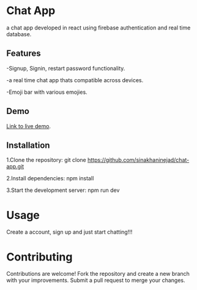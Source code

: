 # Chat App
a chat app developed in react using firebase authentication and real time database.

## Features
-Signup, Signin, restart password functionality.    

-a real time chat app thats compatible across devices.   

-Emoji bar with various emojies.   

## Demo
[Link to live demo](https://sinakhaninejad.github.io/chat-app/#/chat-app).

## Installation
1.Clone the repository:
git clone https://github.com/sinakhaninejad/chat-app.git

2.Install dependencies:
npm install

3.Start the development server:
npm run dev

# Usage
Create a account, sign up and just start chatting!!!

# Contributing
Contributions are welcome! Fork the repository and create a new branch with your improvements. Submit a pull request to merge your changes.
